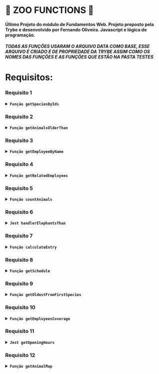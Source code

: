 # 🚧 ZOO FUNCTIONS 🚧

#### Último Projeto do módulo de Fundamentos Web. Projeto proposto pela Trybe e desenvolvido por Fernando Oliveira. Javascript  e lógica de programação.

##### TODAS AS FUNÇÔES USARAM O ARQUIVO DATA COMO BASE, ESSE ARQUIVO É CRIADO E DE PROPRIEDADE DA TRYBE ASSIM COMO OS NOMES DAS FUNÇÔES E AS FUNÇÕES QUE ESTÃO NA PASTA TESTES



# Requisitos:

### Requisito 1

<details>
        <summary><code><strong>Função getSpeciesByIds</strong></code></summary> <br />

- A função recebe um ID como parâmetro e retorna um array com todos os nomes dos animais dessa espécie.

Deve retornar:
1. baseado no número de parâmetros enviados.
2. array vazio '[]', caso não receba parâmetro. <br />
* Arquivo da função: [Arquivo JS](https://github.com/Fernando-Oli/zoo-functions/blob/main/Arquivos%20dos%20requisitos/getSpeciesByIds.js)
</details>

### Requisito 2

<details>
        <summary><strong><code>Função getAnimalsOlderThan</strong></code></summary> <br />

- Recebe como parâmetro uma espécie e uma idade, é retorna um valor de true/false caso os animais dessa espécie tenham essa idade ou sejam mais velhos.

Deve retornar:
1. booleano caso todos os animais passem.
* Arquivo da função: [Arquivo JS](https://github.com/Fernando-Oli/zoo-functions/blob/main/Arquivos%20dos%20requisitos/getAnimalsOlderThan.js)
</details>

### Requisito 3

<details>
        <summary><strong><code>Função getEmployeeByName</strong></code></summary> <br />

- Recebe como parâmetro o nome do empregado(Primeiro ou Último Nome) e retorna um obj com as informações desse empregado(o objeto retornado é diferente do data, mostrando o nome do funcionário como FullName e não firstName e LastName

Deve retornar:
1. caso seja vazio, retorna um objeto vazio {}
2. caso receba o primeiro nome ou último nome como parâmetro, retorna um objeto com as infos do employee

* Arquivo da função: [Arquivo JS](https://github.com/Fernando-Oli/zoo-functions/blob/main/Arquivos%20dos%20requisitos/getEmployeeByName.js)
</details>

### Requisito 4

<details>
        <summary><strong><code>Função getRelatedEmployees</strong></code></summary> <br />

- Esse requisito tem duas funções avaliavéis. A primeira é isManager, retorna um valor booleano de acordo com o parâmetro passado. O segundo getRelatedEmployees, retorna o nome e sobrenome das pessoas que são geridas por ele.

Deve retornar:
1. IsManager(para) = true, caso o Id seja de uma pessoa gerente.
2. IsManager(para) = false, caso o Id não seja de uma pessoa gerente.
3. getRelatedEmployees(para) = array com nome e sobrenome dos employees que são geridos pelo gerenteId dado como parâmetro.
4. getRelatedEmployees(para) = Se o ID não seja de um gerente, joga um erro 'O id inserido não é ded uma pessoa colaboradora gerente'.

* Arquivo da função: [Arquivo JS](https://github.com/Fernando-Oli/zoo-functions/blob/main/Arquivos%20dos%20requisitos/getRelatedEmployees.js)
</details>

### Requisito 5

<details>
        <summary><strong><code>Função countAnimals</strong></code></summary> <br />

- Recebe como parâmetro uma espécie e uma idade, é retorna um valor de true/false caso os animais dessa espécie tenham essa idade ou sejam mais velhos.

Deve retornar:
1. booleano caso todos os animais passem.

* Arquivo da função: [Arquivo JS](https://github.com/Fernando-Oli/zoo-functions/blob/main/Arquivos%20dos%20requisitos/getEmployeeByName.js)
</details>

### Requisito 6

<details>
        <summary><strong><code>Jest handlerElephantsThan</strong></code></summary> <br />

- Recebe como parâmetro uma espécie e uma idade, é retorna um valor de true/false caso os animais dessa espécie tenham essa idade ou sejam mais velhos.

Deve retornar:
1. booleano caso todos os animais passem.
* Arquivo da função: [Arquivo JS](https://github.com/Fernando-Oli/zoo-functions/blob/main/Arquivos%20dos%20requisitos/getAnimalsOlderThan.js)
</details>

### Requisito 7

<details>
        <summary><strong><code>Função calculateEntry</strong></code></summary> <br />

- Recebe como parâmetro uma espécie e uma idade, é retorna um valor de true/false caso os animais dessa espécie tenham essa idade ou sejam mais velhos.

Deve retornar:
1. booleano caso todos os animais passem.
* Arquivo da função: [Arquivo JS](https://github.com/Fernando-Oli/zoo-functions/blob/main/Arquivos%20dos%20requisitos/getAnimalsOlderThan.js)
</details>

### Requisito 8

<details>
        <summary><strong><code>Função getSchedule<strong></code></summary> <br />

- Recebe como parâmetro uma espécie e uma idade, é retorna um valor de true/false caso os animais dessa espécie tenham essa idade ou sejam mais velhos.

Deve retornar:
1. booleano caso todos os animais passem.
* Arquivo da função: [Arquivo JS](https://github.com/Fernando-Oli/zoo-functions/blob/main/Arquivos%20dos%20requisitos/getAnimalsOlderThan.js)
</details>

### Requisito 9

<details>
        <summary><strong><code>Função getOldestFromFirstSpecies</strong></code></summary> <br />

- Recebe como parâmetro uma espécie e uma idade, é retorna um valor de true/false caso os animais dessa espécie tenham essa idade ou sejam mais velhos.

Deve retornar:
1. booleano caso todos os animais passem.
* Arquivo da função: [Arquivo JS](https://github.com/Fernando-Oli/zoo-functions/blob/main/Arquivos%20dos%20requisitos/getAnimalsOlderThan.js)
</details>

### Requisito 10

<details>
        <summary><strong><code>Função getEmployeesCoverage</strong></code></summary> <br />

- Recebe como parâmetro uma espécie e uma idade, é retorna um valor de true/false caso os animais dessa espécie tenham essa idade ou sejam mais velhos.

Deve retornar:
1. booleano caso todos os animais passem.
* Arquivo da função: [Arquivo JS](https://github.com/Fernando-Oli/zoo-functions/blob/main/Arquivos%20dos%20requisitos/getAnimalsOlderThan.js)
</details>

### Requisito 11

<details>
        <summary><strong><code>Jest getOpeningHours</strong></code></summary> <br />

- Recebe como parâmetro uma espécie e uma idade, é retorna um valor de true/false caso os animais dessa espécie tenham essa idade ou sejam mais velhos.

Deve retornar:
1. booleano caso todos os animais passem.
* Arquivo da função: [Arquivo JS](https://github.com/Fernando-Oli/zoo-functions/blob/main/Arquivos%20dos%20requisitos/getAnimalsOlderThan.js)
</details>

### Requisito 12

<details>
        <summary><strong><code>Função getAnimalMap</strong></code></summary> <br />

- Recebe como parâmetro uma espécie e uma idade, é retorna um valor de true/false caso os animais dessa espécie tenham essa idade ou sejam mais velhos.

Deve retornar:
1. booleano caso todos os animais passem.
* Arquivo da função: [Arquivo JS](https://github.com/Fernando-Oli/zoo-functions/blob/main/Arquivos%20dos%20requisitos/getAnimalsOlderThan.js)
</details>
